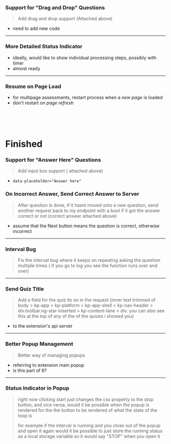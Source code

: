 ### Support for "Drag and Drop" Questions

> Add drag and drop support (Attached above)

- need to add new code

---

### More Detailed Status Indicator

- ideally, would like to show individual processing steps, possibly with timer
- almost ready

---

### Resume on Page Load

- for multipage assessments, restart process when a _new page_ is loaded
- don't restart on _page refresh_

<br>
<br>
<br>

# Finished

### Support for "Answer Here" Questions

> Add input box support ( attached above)

- `data-placeholder="Answer here"`

### On Incorrect Answer, Send Correct Answer to Server

> After question is done, if it hasnt moved onto a new question, send another request back to my endpoint with a bool if it got the answer correct or not (correct answer attached above)

- assume that the Next button means the question is correct, otherwise incorrect

---

### Interval Bug

> Fix the interval bug where it keeps on repeating asking the question multiple times ( if you go to log you see the function runs over and over)

---

### Send Quiz Title

> Add a field for the quiz its on in the request (inner text trimmed of body > kp-app > kp-platform > kp-app-shell > kp-nav-header > div.toolbar.ng-star-inserted > kp-content-lane > div. you can also see this at the top of any of the of the quizes i showed you)

- to the extension's api server

---

### Better Popup Management

> Better way of managing popups

- referring to extension main popup
- is this part of 6?

---

### Status Indicator in Popup

> right now clicking start just changes the css property to the stop button, and vice versa, would it be possible when the popup is rendered for the the button to be rendered of what the state of the loop is
>
> for example if the interval is running and you close out of the popup and open it again would it be possible to just store the runinng status as a local storage variable so it would say "STOP" when you open it
